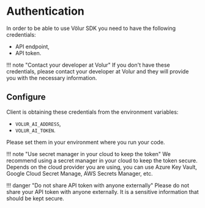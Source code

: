 # Authentication

In order to be able to use Völur SDK you need to have the following
credentials:

- API endpoint,
- API token.

!!! note "Contact your developer at Volur"
    If you don't have these credentials, please contact your developer at
    Volur and they will provide you with the necessary information.

## Configure

Client is obtaining these credentials from the environment variables:

- `VOLUR_AI_ADDRESS`,
- `VOLUR_AI_TOKEN`.

Please set them in your environment where you run your code.

!!! note "Use secret manager in your cloud to keep the token"
    We recommend using a secret manager in your cloud to keep the token
    secure. Depends on the cloud provider you are using, you can use
    Azure Key Vault, Google Cloud Secret Manage, AWS Secrets Manager, etc.

!!! danger "Do not share API token with anyone externally"
    Please do not share your API token with anyone externally. It is a
    sensitive information that should be kept secure.
